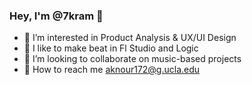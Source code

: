 ### Hey, I'm @7kram 👋

- 🔭 I’m interested in Product Analysis & UX/UI Design
- 🌱 I like to make beat in Fl Studio and Logic
- 👯 I’m looking to collaborate on music-based projects
- 💬 How to reach me aknour172@g.ucla.edu
